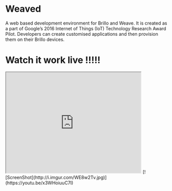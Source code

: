 # Weaved
A web based development environment for Brillo and Weave. It is created as a part of Google’s 2016 Internet of Things (IoT) Technology
Research Award Pilot. Developers can create customised applications and then provision them on their Brillo devices.

<h1>Watch it work live !!!!!</h1>
<iframe width="420" height="315"
src="https://youtu.be/x3WHoiuuC7I">
</iframe>
[![ScreenShot](http://i.imgur.com/WE8w2Tv.jpg)](https://youtu.be/x3WHoiuuC7I)
